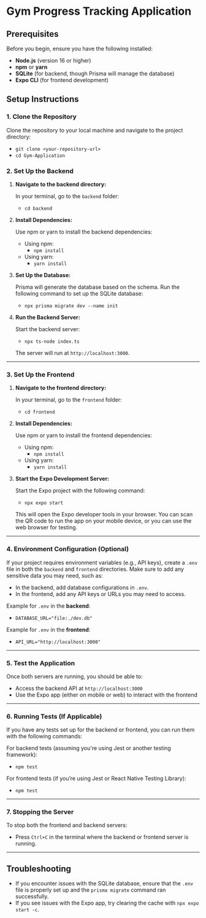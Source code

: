# Gym Progress Tracking Application

## Prerequisites

Before you begin, ensure you have the following installed:

- **Node.js** (version 16 or higher)
- **npm** or **yarn**
- **SQLite** (for backend, though Prisma will manage the database)
- **Expo CLI** (for frontend development)

## Setup Instructions

### 1. **Clone the Repository**

Clone the repository to your local machine and navigate to the project directory:

- `git clone <your-repository-url>`
- `cd Gym-Application`

### 2. **Set Up the Backend**

1. **Navigate to the backend directory:**

   In your terminal, go to the `backend` folder:

   - `cd backend`

2. **Install Dependencies:**

   Use npm or yarn to install the backend dependencies:

   - Using npm:
     - `npm install`
   - Using yarn:
     - `yarn install`

3. **Set Up the Database:**

   Prisma will generate the database based on the schema. Run the following command to set up the SQLite database:

   - `npx prisma migrate dev --name init`

4. **Run the Backend Server:**

   Start the backend server:

   - `npx ts-node index.ts`

   The server will run at `http://localhost:3000`.

---

### 3. **Set Up the Frontend**

1. **Navigate to the frontend directory:**

   In your terminal, go to the `frontend` folder:

   - `cd frontend`

2. **Install Dependencies:**

   Use npm or yarn to install the frontend dependencies:

   - Using npm:
     - `npm install`
   - Using yarn:
     - `yarn install`

3. **Start the Expo Development Server:**

   Start the Expo project with the following command:

   - `npx expo start`

   This will open the Expo developer tools in your browser. You can scan the QR code to run the app on your mobile device, or you can use the web browser for testing.

---

### 4. **Environment Configuration (Optional)**

If your project requires environment variables (e.g., API keys), create a `.env` file in both the `backend` and `frontend` directories. Make sure to add any sensitive data you may need, such as:

- In the backend, add database configurations in `.env`.
- In the frontend, add any API keys or URLs you may need to access.

Example for `.env` in the **backend**:

- `DATABASE_URL="file:./dev.db"`

Example for `.env` in the **frontend**:

- `API_URL="http://localhost:3000"`

---

### 5. **Test the Application**

Once both servers are running, you should be able to:

- Access the backend API at `http://localhost:3000`
- Use the Expo app (either on mobile or web) to interact with the frontend

---

### 6. **Running Tests (If Applicable)**

If you have any tests set up for the backend or frontend, you can run them with the following commands:

For backend tests (assuming you're using Jest or another testing framework):

- `npm test`

For frontend tests (if you’re using Jest or React Native Testing Library):

- `npm test`

---

### 7. **Stopping the Server**

To stop both the frontend and backend servers:

- Press `Ctrl+C` in the terminal where the backend or frontend server is running.

---

## Troubleshooting

- If you encounter issues with the SQLite database, ensure that the `.env` file is properly set up and the `prisma migrate` command ran successfully.
- If you see issues with the Expo app, try clearing the cache with `npx expo start -c`.
